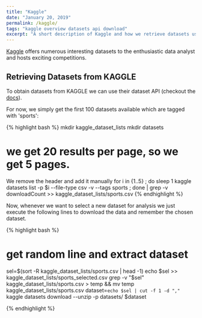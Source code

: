 ```yaml
---
title: "Kaggle"
date: "January 20, 2019"
permalink: /kaggle/
tags: "kaggle overview datasets api download"
excerpt: "A short description of Kaggle and how we retrieve datasets using their API"
---
```


[Kaggle](https://www.kaggle.com/) offers numerous interesting datasets to the
enthusiastic data analyst and hosts exciting competitions.

## Retrieving Datasets from KAGGLE
To obtain datasets from KAGGLE we can use their dataset API (checkout the [docs](https://github.com/Kaggle/kaggle-api#datasets)).

For now, we simply get the first 100 datasets available which are tagged with 'sports':


{% highlight bash %}
mkdir kaggle_dataset_lists
mkdir datasets
# we get 20 results per page, so we get 5 pages.
We remove the header and add it manually
for i in {1..5} ; do
  sleep 1
  kaggle datasets list -p $i --file-type csv -v --tags sports ;
done | grep -v downloadCount >> kaggle_dataset_lists/sports.csv
{% endhighlight %}

Now, whenever we want to select a new dataset for analysis we just
execute the following lines to download the data and remember
the chosen dataset.


{% highlight bash %}
# get random line and extract dataset
sel=$(sort -R kaggle_dataset_lists/sports.csv | head -1)
echo $sel >> kaggle_dataset_lists/sports_selected.csv
grep -v "$sel" kaggle_dataset_lists/sports.csv > temp && mv temp kaggle_dataset_lists/sports.csv
dataset=`echo $sel | cut -f 1 -d ","`
kaggle datasets download --unzip -p datasets/ $dataset

{% endhighlight %}
